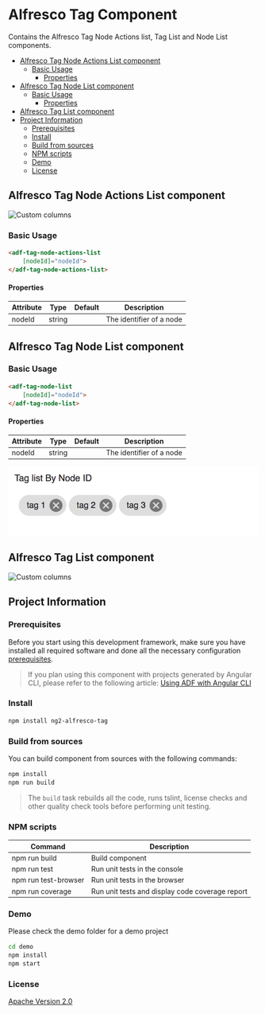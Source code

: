 # Alfresco Tag Component
Contains the Alfresco Tag Node Actions list, Tag List and Node List components.

<!-- markdown-toc start - Don't edit this section.  npm run toc to generate it-->

<!-- toc -->

- [Alfresco Tag Node Actions List component](#alfresco-tag-node-actions-list-component)
  * [Basic Usage](#basic-usage)
    + [Properties](#properties)
- [Alfresco Tag Node List component](#alfresco-tag-node-list-component)
  * [Basic Usage](#basic-usage-1)
    + [Properties](#properties-1)
- [Alfresco Tag List component](#alfresco-tag-list-component)
- [Project Information](#project-information)
  * [Prerequisites](#prerequisites)
  * [Install](#install)
  * [Build from sources](#build-from-sources)
  * [NPM scripts](#npm-scripts)
  * [Demo](#demo)
  * [License](#license)

<!-- tocstop -->

<!-- markdown-toc end -->


## Alfresco Tag Node Actions List component
![Custom columns](docs/assets/tag3.png)

### Basic Usage

```html
<adf-tag-node-actions-list 
    [nodeId]="nodeId">
</adf-tag-node-actions-list>
```  

#### Properties

| Attribute | Type | Default | Description |
| --- | --- | --- | --- |
| nodeId | string | | The identifier of a node |

                         

## Alfresco Tag Node List component

### Basic Usage

```html
<adf-tag-node-list 
    [nodeId]="nodeId">
</adf-tag-node-list>
``` 

#### Properties

| Attribute | Type | Default | Description |
| --- | --- | --- | --- |
| nodeId | string | | The identifier of a node |

![Custom columns](docs/assets/tag1.png)                         

## Alfresco Tag List component

![Custom columns](docs/assets/tag2.png)                         

## Project Information

### Prerequisites

Before you start using this development framework, make sure you have installed all required software and done all the
necessary configuration [prerequisites](https://github.com/Alfresco/alfresco-ng2-components/blob/master/PREREQUISITES.md).

> If you plan using this component with projects generated by Angular CLI, please refer to the following article: [Using ADF with Angular CLI](https://github.com/Alfresco/alfresco-ng2-components/wiki/Angular-CLI)

### Install

```sh
npm install ng2-alfresco-tag
```

### Build from sources

You can build component from sources with the following commands:

```sh
npm install
npm run build
```

> The `build` task rebuilds all the code, runs tslint, license checks 
> and other quality check tools before performing unit testing.

### NPM scripts

| Command | Description |
| --- | --- |
| npm run build | Build component |
| npm run test | Run unit tests in the console |
| npm run test-browser | Run unit tests in the browser
| npm run coverage | Run unit tests and display code coverage report |

### Demo

Please check the demo folder for a demo project

```sh
cd demo
npm install
npm start
```

### License

[Apache Version 2.0](https://github.com/Alfresco/alfresco-ng2-components/blob/master/LICENSE)
